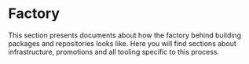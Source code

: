 # Factory

This section presents documents about how the factory behind building packages and repositories looks like. Here you will find sections about infrastructure, promotions and all tooling specific to this process.
